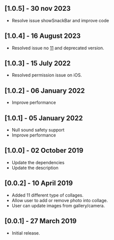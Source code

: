 ## [1.0.5] - 30 nov 2023

* Resolve issue showSnackBar and improve code

## [1.0.4] - 16 August 2023

* Resolved issue no [11](https://github.com/Mindinventory/image-collage-widget/issues/11) and deprecated version.

## [1.0.3] - 15 July 2022

* Resolved permission issue on iOS.

## [1.0.2] - 06 January 2022

* Improve performance

## [1.0.1] - 05 January 2022

* Null sound safety support
* Improve performance

## [1.0.0] - 02 October 2019

* Update the dependencies
* Update the description

## [0.0.2] - 10 April 2019

* Added 11 different type of collages.
* Allow user to add or remove photo into collage.
* User can update images from gallery/camera.

## [0.0.1] - 27 March 2019

* Initial release.
